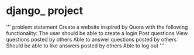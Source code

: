# django_ project
'''
problem statement
Create a website inspired by Quora with the following functionality:
The user should be able to create a login
Post questions
View questions posted by others 
Able to answer questions posted by others
Should be able to like answers posted by others
Able to log out
'''
